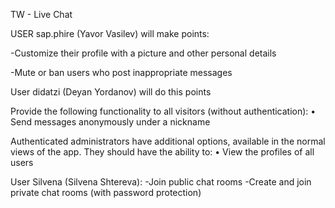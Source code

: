 TW - Live Chat

USER sap.phire (Yavor Vasilev) will make points:

-Customize their profile with a picture and other personal details

-Mute or ban users who post inappropriate messages

User didatzi (Deyan Yordanov) will do this points

Provide the following functionality to all visitors (without authentication):
•	Send messages anonymously under a nickname

Authenticated administrators have additional options, available in the normal views of the app. They should have the ability to:
•	View the profiles of all users


User Silvena (Silvena Shtereva):
-Join public chat rooms
-Create and join private chat rooms (with password protection)
